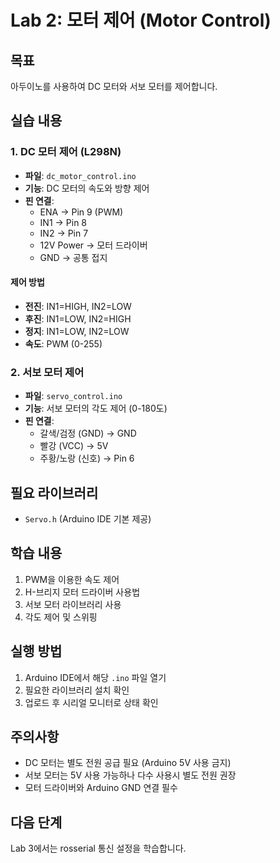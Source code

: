 # Lab 2: 모터 제어 (Motor Control)

## 목표
아두이노를 사용하여 DC 모터와 서보 모터를 제어합니다.

## 실습 내용

### 1. DC 모터 제어 (L298N)
- **파일**: `dc_motor_control.ino`
- **기능**: DC 모터의 속도와 방향 제어
- **핀 연결**:
  - ENA → Pin 9 (PWM)
  - IN1 → Pin 8
  - IN2 → Pin 7
  - 12V Power → 모터 드라이버
  - GND → 공통 접지

#### 제어 방법
- **전진**: IN1=HIGH, IN2=LOW
- **후진**: IN1=LOW, IN2=HIGH
- **정지**: IN1=LOW, IN2=LOW
- **속도**: PWM (0-255)

### 2. 서보 모터 제어
- **파일**: `servo_control.ino`
- **기능**: 서보 모터의 각도 제어 (0-180도)
- **핀 연결**:
  - 갈색/검정 (GND) → GND
  - 빨강 (VCC) → 5V
  - 주황/노랑 (신호) → Pin 6

## 필요 라이브러리
- `Servo.h` (Arduino IDE 기본 제공)

## 학습 내용
1. PWM을 이용한 속도 제어
2. H-브리지 모터 드라이버 사용법
3. 서보 모터 라이브러리 사용
4. 각도 제어 및 스위핑

## 실행 방법
1. Arduino IDE에서 해당 `.ino` 파일 열기
2. 필요한 라이브러리 설치 확인
3. 업로드 후 시리얼 모니터로 상태 확인

## 주의사항
- DC 모터는 별도 전원 공급 필요 (Arduino 5V 사용 금지)
- 서보 모터는 5V 사용 가능하나 다수 사용시 별도 전원 권장
- 모터 드라이버와 Arduino GND 연결 필수

## 다음 단계
Lab 3에서는 rosserial 통신 설정을 학습합니다.
